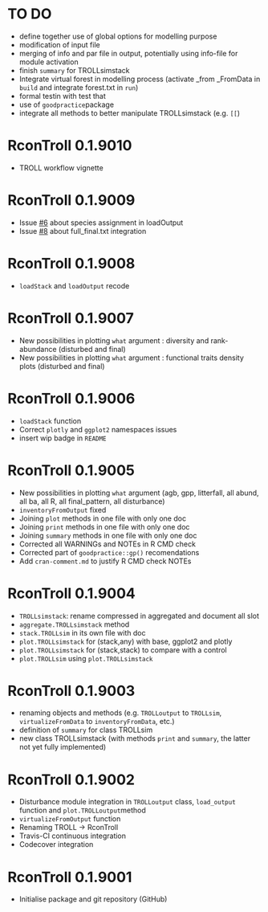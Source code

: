 # TO DO

* define together use of global options for modelling purpose
* modification of input file
* merging of info and par file in output, potentially using info-file for module activation
* finish `summary` for TROLLsimstack
* Integrate virtual forest in modelling process (activate _from _FromData in `build` and integrate forest.txt in `run`)
* formal testin with test that
* use of `goodpractice`package
* integrate all methods to better manipulate TROLLsimstack (e.g. `[[`)

# RconTroll 0.1.9010
* TROLL workflow vignette

# RconTroll 0.1.9009
* Issue [#6](https://github.com/fischer-fjd/RconTroll/issues/6) about species assignment in loadOutput
* Issue [#8](https://github.com/fischer-fjd/RconTroll/issues/6) about full_final.txt integration

# RconTroll 0.1.9008
* `loadStack` and `loadOutput` recode

# RconTroll 0.1.9007

* New possibilities in plotting `what` argument : diversity and rank-abundance (disturbed and final)
* New possibilities in plotting `what` argument : functional traits density plots (disturbed and final)

# RconTroll 0.1.9006

* `loadStack` function
* Correct `plotly` and `ggplot2` namespaces issues
* insert wip badge in `README`
# RconTroll 0.1.9005

* New possibilities in plotting `what` argument (agb, gpp, litterfall, all abund, all ba, all R, all final_pattern, all disturbance)
* `inventoryFromOutput` fixed
* Joining `plot` methods in one file with only one doc
* Joining `print` methods in one file with only one doc
* Joining `summary` methods in one file with only one doc
* Corrected all WARNINGs and NOTEs in R CMD check
* Corrected part of `goodpractice::gp()` recomendations
* Add `cran-comment.md` to justify R CMD check NOTEs

# RconTroll 0.1.9004

* `TROLLsimstack`: rename compressed in aggregated and document all slot
* `aggregate.TROLLsimstack` method
* `stack.TROLLsim` in its own file with doc
* `plot.TROLLsimstack` for (stack,any) with base, ggplot2 and plotly
* `plot.TROLLsimstack` for (stack,stack) to compare with a control
* `plot.TROLLsim` using `plot.TROLLsimstack`

# RconTroll 0.1.9003

* renaming objects and methods (e.g. `TROLLoutput` to `TROLLsim`, `virtualizeFromData` to `inventoryFromData`, etc.)
* definition of `summary` for class TROLLsim
* new class TROLLsimstack (with methods `print` and `summary`, the latter not yet fully implemented)

# RconTroll 0.1.9002

* Disturbance module integration in `TROLLoutput` class, `load_output` function and `plot.TROLLoutput`method
* `virtualizeFromOutput` function
* Renaming TROLL -> RconTroll
* Travis-CI continuous integration
* Codecover integration

# RconTroll 0.1.9001

* Initialise package and git repository (GitHub)
